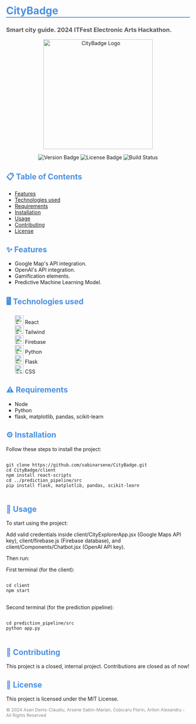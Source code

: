 <h1 style="color: #4A90E2; border-bottom: 2px solid #4A90E2;">CityBadge</h1>

<h3 style="color: #555;">Smart city guide. 2024 ITFest Electronic Arts Hackathon.</h3>

<p align="center">
  <img src="https://i.imgur.com/TfTzdr0.png" width="300" alt="CityBadge Logo">
</p>

<p align="center">
  <img src="https://img.shields.io/badge/version-1.0.0-blue" alt="Version Badge">
  <img src="https://img.shields.io/badge/license-MIT-green" alt="License Badge">
  <img src="https://img.shields.io/badge/build-passing-brightgreen" alt="Build Status">
</p>

<h2 style="color: #4A90E2;">📋 Table of Contents</h2>
<ul>
  <li><a href="#features">Features</a></li>
  <li><a href="#technologies">Technologies used</a></li>
  <li><a href="#requirements">Requirements</a></li>
  <li><a href="#installation">Installation</a></li>
  <li><a href="#usage">Usage</a></li>
  <li><a href="#contributing">Contributing</a></li>
  <li><a href="#license">License</a></li>
</ul>

<h2 id="features" style="color: #4A90E2;">✨ Features</h2>
<ul style="list-style-type: square;">
  <li>Google Map's API integration.</li>
  <li>OpenAI's API integration.</li>
  <li>Gamification elements.</li>
  <li>Predictive Machine Learning Model.</li>
</ul>

<h2 id="technologies" style="color: #4A90E2;">🖥️ Technologies used</h2>
<ul style="list-style-type: none;">
  <li>
    <img src="https://img.icons8.com/color/48/000000/react-native.png" width="24" alt="React Icon" />
    React
  </li>
  <li>
    <img src="https://upload.wikimedia.org/wikipedia/commons/thumb/d/d5/Tailwind_CSS_Logo.svg/2560px-Tailwind_CSS_Logo.svg.png" width="24" alt="Tailwind Icon" />
    Tailwind
  </li>
  <li>
    <img src="https://cdn.worldvectorlogo.com/logos/firebase-1.svg" width="24" alt="Firebase Icon" />
    Firebase
  </li>
  <li>
    <img src="https://upload.wikimedia.org/wikipedia/commons/1/1f/Python_logo_01.svg" width="24" alt="Python Icon" />
    Python
  </li>
  <li>
    <img src="https://static-00.iconduck.com/assets.00/programming-language-flask-icon-2048x1826-wf5k5ugs.png" width="24" alt="Flask Icon" />
    Flask
  </li>
  <li>
    <img src="https://img.icons8.com/color/48/000000/css3.png" width="24" alt="CSS Icon" />
    CSS
  </li>
</ul>

<h2 id="requirements" style="color: #4A90E2;">⚠️ Requirements</h2>
<ul style="list-style-type: square;">
  <li>Node</li>
  <li>Python</li>
  <li>flask, matplotlib, pandas, scikit-learn</li>
</ul>

<h2 id="installation" style="color: #4A90E2;">⚙️ Installation</h2>
<p>Follow these steps to install the project:</p>

<pre>
<code>
git clone https://github.com/sabinarsene/CityBadge.git
cd CityBadge/client
npm install react-scripts
cd ../prediction_pipeline/src
pip install flask, matplotlib, pandas, scikit-learn
</code>
</pre>

<h2 id="usage" style="color: #4A90E2;">🚀 Usage</h2>
<p>To start using the project:</p>
<p>Add valid credentials inside client/CityExplorerApp.jsx (Google Maps API key), client/firebase.js (Firebase database), and client/Components/Chatbot.jsx (OpenAI API key).</p>
<p>Then run:</p>

<p>First terminal (for the client):</p>

<pre>
<code>
cd client
npm start
</code>
</pre>

<p>Second terminal (for the prediction pipeline):</p>

<pre>
<code>
cd prediction_pipeline/src
python app.py
</code>
</pre>

<h2 id="contributing" style="color: #4A90E2;">🤝 Contributing</h2>
<p>This project is a closed, internal project. Contributions are closed as of now!</p>

<h2 id="license" style="color: #4A90E2;">📝 License</h2>
<p>This project is licensed under the MIT License.</p>

<p align="left" style="color: #888; font-size: 12px;">
  © 2024 Asan Denis-Claudiu, Arsene Sabin-Marian, Cojocaru Florin, Ariton Alexandru - All Rights Reserved
</p>
